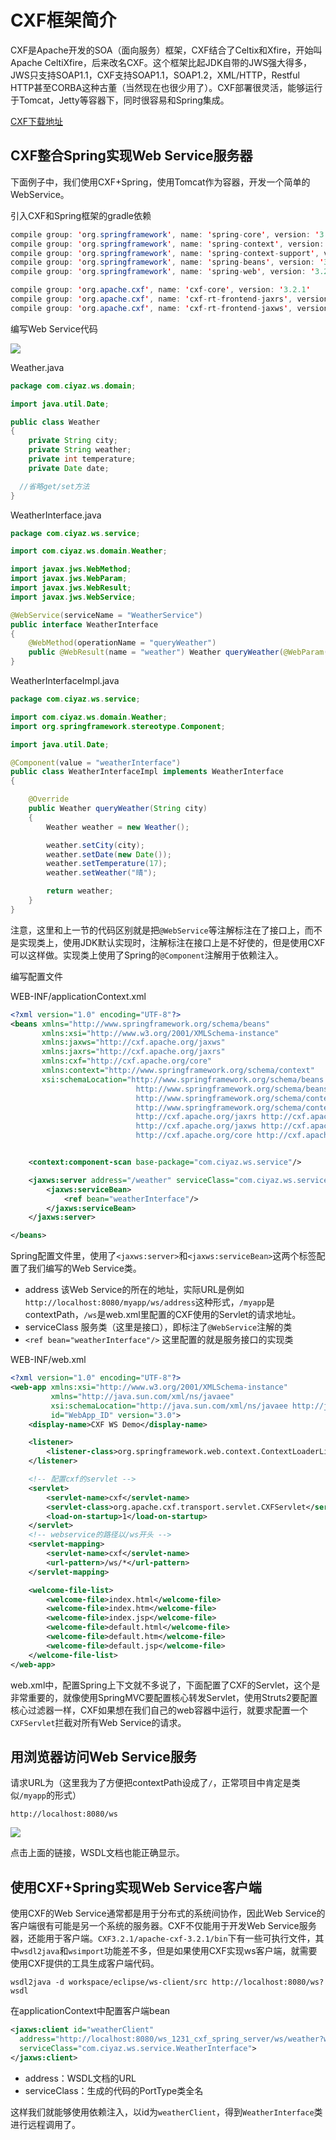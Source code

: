 # CXF框架简介

CXF是Apache开发的SOA（面向服务）框架，CXF结合了Celtix和Xfire，开始叫Apache CeltiXfire，后来改名CXF。这个框架比起JDK自带的JWS强大得多，JWS只支持SOAP1.1，CXF支持SOAP1.1，SOAP1.2，XML/HTTP，Restful HTTP甚至CORBA这种古董（当然现在也很少用了）。CXF部署很灵活，能够运行于Tomcat，Jetty等容器下，同时很容易和Spring集成。

[CXF下载地址](http://cxf.apache.org/download.html)

## CXF整合Spring实现Web Service服务器

下面例子中，我们使用CXF+Spring，使用Tomcat作为容器，开发一个简单的WebService。

引入CXF和Spring框架的gradle依赖
```java
compile group: 'org.springframework', name: 'spring-core', version: '3.2.18.RELEASE'
compile group: 'org.springframework', name: 'spring-context', version: '3.2.18.RELEASE'
compile group: 'org.springframework', name: 'spring-context-support', version: '3.2.18.RELEASE'
compile group: 'org.springframework', name: 'spring-beans', version: '3.2.18.RELEASE'
compile group: 'org.springframework', name: 'spring-web', version: '3.2.18.RELEASE'

compile group: 'org.apache.cxf', name: 'cxf-core', version: '3.2.1'
compile group: 'org.apache.cxf', name: 'cxf-rt-frontend-jaxrs', version: '3.2.1'
compile group: 'org.apache.cxf', name: 'cxf-rt-frontend-jaxws', version: '3.2.1'
```

编写Web Service代码

![](res/1.png)

Weather.java
```java
package com.ciyaz.ws.domain;

import java.util.Date;

public class Weather
{
	private String city;
	private String weather;
	private int temperature;
	private Date date;

  //省略get/set方法
}
```

WeatherInterface.java
```java
package com.ciyaz.ws.service;

import com.ciyaz.ws.domain.Weather;

import javax.jws.WebMethod;
import javax.jws.WebParam;
import javax.jws.WebResult;
import javax.jws.WebService;

@WebService(serviceName = "WeatherService")
public interface WeatherInterface
{
	@WebMethod(operationName = "queryWeather")
	public @WebResult(name = "weather") Weather queryWeather(@WebParam(name = "city") String city);
}
```

WeatherInterfaceImpl.java
```java
package com.ciyaz.ws.service;

import com.ciyaz.ws.domain.Weather;
import org.springframework.stereotype.Component;

import java.util.Date;

@Component(value = "weatherInterface")
public class WeatherInterfaceImpl implements WeatherInterface
{

	@Override
	public Weather queryWeather(String city)
	{
		Weather weather = new Weather();

		weather.setCity(city);
		weather.setDate(new Date());
		weather.setTemperature(17);
		weather.setWeather("晴");

		return weather;
	}
}
```

注意，这里和上一节的代码区别就是把`@WebService`等注解标注在了接口上，而不是实现类上，使用JDK默认实现时，注解标注在接口上是不好使的，但是使用CXF可以这样做。实现类上使用了Spring的`@Component`注解用于依赖注入。

编写配置文件

WEB-INF/applicationContext.xml
```xml
<?xml version="1.0" encoding="UTF-8"?>
<beans xmlns="http://www.springframework.org/schema/beans"
       xmlns:xsi="http://www.w3.org/2001/XMLSchema-instance"
       xmlns:jaxws="http://cxf.apache.org/jaxws"
       xmlns:jaxrs="http://cxf.apache.org/jaxrs"
       xmlns:cxf="http://cxf.apache.org/core"
       xmlns:context="http://www.springframework.org/schema/context"
       xsi:schemaLocation="http://www.springframework.org/schema/beans
				            http://www.springframework.org/schema/beans/spring-beans.xsd
				            http://www.springframework.org/schema/context
				            http://www.springframework.org/schema/context/spring-context.xsd
				            http://cxf.apache.org/jaxrs http://cxf.apache.org/schemas/jaxrs.xsd
				            http://cxf.apache.org/jaxws http://cxf.apache.org/schemas/jaxws.xsd
				            http://cxf.apache.org/core http://cxf.apache.org/schemas/core.xsd">


	<context:component-scan base-package="com.ciyaz.ws.service"/>

	<jaxws:server address="/weather" serviceClass="com.ciyaz.ws.service.WeatherInterface">
		<jaxws:serviceBean>
			<ref bean="weatherInterface"/>
		</jaxws:serviceBean>
	</jaxws:server>

</beans>
```

Spring配置文件里，使用了`<jaxws:server>`和`<jaxws:serviceBean>`这两个标签配置了我们编写的Web Service类。

* address 该Web Service的所在的地址，实际URL是例如`http://localhost:8080/myapp/ws/address`这种形式，`/myapp`是contextPath，`/ws`是web.xml里配置的CXF使用的Servlet的请求地址。
* serviceClass 服务类（这里是接口），即标注了`@WebService`注解的类
* `<ref bean="weatherInterface"/>` 这里配置的就是服务接口的实现类

WEB-INF/web.xml
```xml
<?xml version="1.0" encoding="UTF-8"?>
<web-app xmlns:xsi="http://www.w3.org/2001/XMLSchema-instance"
         xmlns="http://java.sun.com/xml/ns/javaee"
         xsi:schemaLocation="http://java.sun.com/xml/ns/javaee http://java.sun.com/xml/ns/javaee/web-app_3_0.xsd"
         id="WebApp_ID" version="3.0">
	<display-name>CXF WS Demo</display-name>

	<listener>
		<listener-class>org.springframework.web.context.ContextLoaderListener</listener-class>
	</listener>

	<!-- 配置cxf的servlet -->
	<servlet>
		<servlet-name>cxf</servlet-name>
		<servlet-class>org.apache.cxf.transport.servlet.CXFServlet</servlet-class>
		<load-on-startup>1</load-on-startup>
	</servlet>
	<!-- webservice的路径以/ws开头 -->
	<servlet-mapping>
		<servlet-name>cxf</servlet-name>
		<url-pattern>/ws/*</url-pattern>
	</servlet-mapping>

	<welcome-file-list>
		<welcome-file>index.html</welcome-file>
		<welcome-file>index.htm</welcome-file>
		<welcome-file>index.jsp</welcome-file>
		<welcome-file>default.html</welcome-file>
		<welcome-file>default.htm</welcome-file>
		<welcome-file>default.jsp</welcome-file>
	</welcome-file-list>
</web-app>
```

web.xml中，配置Spring上下文就不多说了，下面配置了CXF的Servlet，这个是非常重要的，就像使用SpringMVC要配置核心转发Servlet，使用Struts2要配置核心过滤器一样，CXF如果想在我们自己的web容器中运行，就要求配置一个`CXFServlet`拦截对所有Web Service的请求。

## 用浏览器访问Web Service服务

请求URL为（这里我为了方便把contextPath设成了`/`，正常项目中肯定是类似`/myapp`的形式）
```
http://localhost:8080/ws
```

![](res/2.png)

点击上面的链接，WSDL文档也能正确显示。

## 使用CXF+Spring实现Web Service客户端

使用CXF的Web Service通常都是用于分布式的系统间协作，因此Web Service的客户端很有可能是另一个系统的服务器。CXF不仅能用于开发Web Service服务器，还能用于客户端。`CXF3.2.1/apache-cxf-3.2.1/bin`下有一些可执行文件，其中`wsdl2java`和`wsimport`功能差不多，但是如果使用CXF实现ws客户端，就需要使用CXF提供的工具生成客户端代码。

```
wsdl2java -d workspace/eclipse/ws-client/src http://localhost:8080/ws?wsdl
```

在applicationContext中配置客户端bean
```xml
<jaxws:client id="weatherClient"
  address="http://localhost:8080/ws_1231_cxf_spring_server/ws/weather?wsdl"
  serviceClass="com.ciyaz.ws.service.WeatherInterface">
</jaxws:client>
```

* address：WSDL文档的URL
* serviceClass：生成的代码的PortType类全名

这样我们就能够使用依赖注入，以id为`weatherClient`，得到`WeatherInterface`类进行远程调用了。
